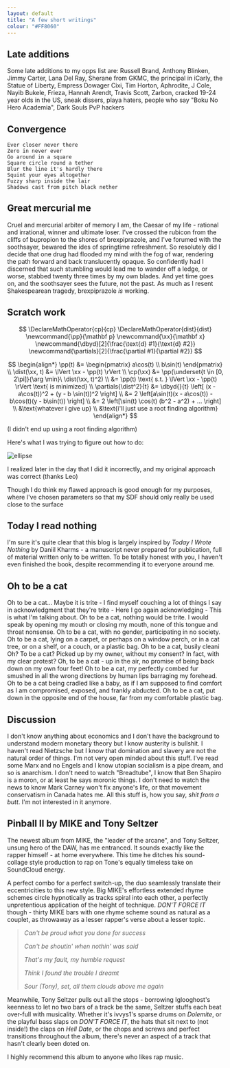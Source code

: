 ```yaml
---
layout: default
title: "A few short writings"
colour: "#FF8060"
---
```


## Late additions

Some late additions to my opps list are: Russell Brand, Anthony Blinken, Jimmy Carter, Lana Del Ray, Sherane from GKMC, the principal in iCarly, the Statue of Liberty, Empress Dowager Cixi, Tim Horton, Aphrodite, J Cole, Nayib Bukele, Frieza, Hannah Arendt, Travis Scott, Zarbon, cracked 19-24 year olds in the US, sneak dissers, playa haters, people who say "Boku No Hero Academia", Dark Souls PvP hackers

## Convergence

```
Ever closer never there
Zero in never ever
Go around in a square
Square circle round a tether
Blur the line it's hardly there
Squint your eyes altogether
Fuzzy sharp inside the lair
Shadows cast from pitch black nether
```

## Great mercurial me

Cruel and mercurial arbiter of memory I am, the Caesar of my life - rational and irrational, winner and ultimate loser. I've crossed the rubicon from the cliffs of bupropion to the shores of brexpiprazole, and I've forumed with the soothsayer, bewared the ides of springtime refreshment. So resolutely did I decide that one drug had flooded my mind with the fog of war, rendering the path forward and back translucently opaque. So confidently had I discerned that such stumbling would lead me to wander off a ledge, or worse, stabbed twenty three times by my own blades. And yet time goes on, and the soothsayer sees the future, not the past. As much as I resent Shakespearean tragedy, brexpiprazole *is* working.

## Scratch work

$$
\DeclareMathOperator{cp}{cp}
\DeclareMathOperator{dist}{dist}
\newcommand{\pp}{\mathbf p}
\newcommand{\xx}{\mathbf x}
\newcommand{\dbyd}[2]{\frac{\text{d} #1}{\text{d} #2}}
\newcommand{\partials}[2]{\frac{\partial #1}{\partial #2}}
$$


$$
\begin{align*}
\pp(t) &= \begin{pmatrix} a\cos(t) \\ b\sin(t) \end{pmatrix} \\
\dist(\xx, t) &= \lVert \xx - \pp(t) \rVert \\
\cp(\xx) &= \pp(\underset{t \in [0, 2\pi]}{\arg \min}\ \dist(\xx, t)^2) \\
&= \pp(t) \text{ s.t. } \lVert \xx - \pp(t) \rVert \text{ is minimized} \\
\partials{\dist^2}{t} &= \dbyd{}{t} \left[ (x - a\cos(t))^2 + (y - b \sin(t))^2 \right] \\
&= 2 \left[a\sin(t)(x - a\cos(t)) -b\cos(t)(y - b\sin(t)) \right] \\
&= 2 \left[\sin(t) \cos(t) (b^2 - a^2) + ... \right] \\
&\text{whatever i give up} \\
&\text{i'll just use a root finding algorithm}
\end{align*}
$$

(I didn't end up using a root finding algorithm)

Here's what I was trying to figure out how to do:

![ellipse](https://rikingurditta.github.io/blog/img/ellipse.png)

I realized later in the day that I did it incorrectly, and my original approach was correct (thanks Leo)

Though I do think my flawed approach is good enough for my purposes, where I've chosen parameters so that my SDF should only really be used close to the surface

## Today I read nothing

I'm sure it's quite clear that this blog is largely inspired by *Today I Wrote Nothing* by Daniil Kharms - a manuscript never prepared for publication, full of material written only to be written. To be totally honest with you, I haven't even finished the book, despite recommending it to everyone around me.

## Oh to be a cat

Oh to be a cat... Maybe it is trite - I find myself couching a lot of things I say in acknowledgment that they're trite - Here I go again acknowledging - This is what I'm talking about. Oh to be a cat, nothing would be trite. I would speak by opening my mouth or closing my mouth, none of this tongue and throat nonsense. Oh to be a cat, with no gender, participating in no society. Oh to be a cat, lying on a carpet, or perhaps on a window perch, or in a cat tree, or on a shelf, or a couch, or a plastic bag. Oh to be a cat, busily cleani Oh? To be a cat? Picked up by my owner, without my consent? In fact, with my clear protest? Oh, to be a cat - up in the air, no promise of being back down on my own four feet! Oh to be a cat, my perfectly combed fur smushed in all the wrong directions by human lips barraging my forehead. Oh to be a cat being cradled like a baby, as if I am supposed to find comfort as I am compromised, exposed, and frankly abducted. Oh to be a cat, put down in the opposite end of the house, far from my comfortable plastic bag.

## Discussion

I don't know anything about economics and I don't have the background to understand modern monetary theory but I know austerity is bullshit. I haven't read Nietzsche but I know that domination and slavery are not the natural order of things. I'm not very open minded about this stuff. I've read some Marx and no Engels and I know utopian socialism is a pipe dream, and so is anarchism. I don't need to watch "Breadtube", I know that Ben Shapiro is a moron, or at least he says moronic things. I don't need to watch the news to know Mark Carney won't fix anyone's life, or that movement conservatism in Canada hates me. All this stuff is, how you say, *shit from a butt*. I'm not interested in it anymore.

## Pinball II by MIKE and Tony Seltzer

The newest album from MIKE, the "leader of the arcane", and Tony Seltzer, unsung hero of the DAW, has me entranced. It sounds exactly like the rapper himself - at home everywhere. This time he ditches his sound-collage style production to rap on Tone's equally timeless take on SoundCloud energy.

A perfect combo for a perfect switch-up, the duo seamlessly translate their eccentricities to this new style. Big MIKE's effortless extended rhyme schemes circle hypnotically as tracks spiral into each other, a perfectly unpretentious application of the height of technique. *DON'T FORCE IT* though - thirty MIKE bars with one rhyme scheme sound as natural as a couplet, as throwaway as a lesser rapper's verse about a lesser topic.

> *Can't be proud what you done for success*
>
> *Can't be shoutin' when nothin' was said*
>
> *That's my fault, my humble request*
>
> *Think I found the trouble I dreamt*
>
> *Sour (Tony), set, all them clouds above me again*

Meanwhile, Tony Seltzer pulls out all the stops - borrowing Iglooghost's keenness to let no two bars of a track be the same, Seltzer stuffs each beat over-full with musicality. Whether it's ivvys1's sparse drums on *Dolemite*, or the playful bass slaps on *DON'T FORCE IT*, the hats that sit next to (not inside!) the claps on *Hell Date*, or the chops and screws and perfect transitions throughout the album, there's never an aspect of a track that hasn't clearly been doted on.

I highly recommend this album to anyone who likes rap music.
